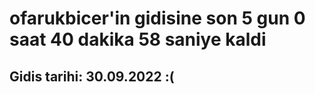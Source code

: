 # ofarukbicer'in gidisine son 5 gun 0 saat 40 dakika 58 saniye kaldi

## Gidis tarihi: 30.09.2022 :(